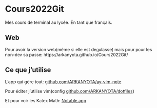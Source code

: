 <h1 id="cours2022git">Cours2022Git</h1>

<p>Mes cours de terminal au lycée. En tant que français.</p>

<h2 id="web">Web</h2>

<p>Pour avoir la version web(même si elle est degulasse) mais pour pour les non-dev sa passe: https://arkanyota.github.io/Cours2022Git/</p>

<h2 id="cequejutilise">Ce que j&#8217;utilise</h2>

<p>L&#8217;app qui gère tout: <a href="https://github.com/ARKANYOTA/ay-vim-note">github.com/ARKANYOTA/ay-vim-note</a></p>

<p>Pour éditer j&#8217;utilise vim(config <a href="https://github.com/ARKANYOTA/dotfiles">github.com/ARKANYOTA/dotfiles</a>)</p>

<p>Et pour voir les Katex Math: <a href="https://notable.app">Notable.app</a></p>
